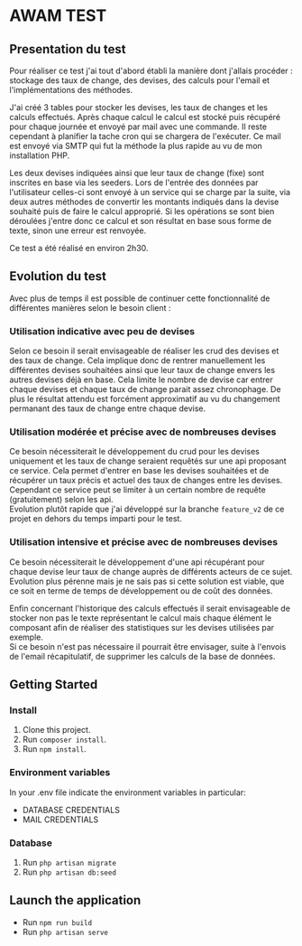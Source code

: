 # AWAM TEST

## Presentation du test

Pour réaliser ce test j'ai tout d'abord établi la manière dont j'allais procéder : stockage des taux de change, des devises, des calculs pour l'email et l'implémentations des méthodes.

J'ai créé 3 tables pour stocker les devises, les taux de changes et les calculs effectués.
Après chaque calcul le calcul est stocké puis récupéré pour chaque journée et envoyé par mail avec une commande. Il reste cependant à planifier la tache cron qui se chargera de l'exécuter. Ce mail est envoyé via SMTP qui fut la méthode la plus rapide au vu de mon installation PHP.

Les deux devises indiquées ainsi que leur taux de change (fixe) sont inscrites en base via les seeders.
Lors de l'entrée des données par l'utilisateur celles-ci sont envoyé à un service qui se charge par la suite, via deux autres méthodes de convertir les montants indiqués dans la devise souhaité puis de faire le calcul approprié.
Si les opérations se sont bien déroulées j'entre donc ce calcul et son résultat en base sous forme de texte, sinon une erreur est renvoyée.

Ce test a été réalisé en environ 2h30.

## Evolution du test

Avec plus de temps il est possible de continuer cette fonctionnalité de différentes manières selon le besoin client :

### Utilisation indicative avec peu de devises
Selon ce besoin il serait envisageable de réaliser les crud des devises et des taux de change.
Cela implique donc de rentrer manuellement les différentes devises souhaitées ainsi que leur taux de change envers les autres devises déjà en base.
Cela limite le nombre de devise car entrer chaque devises et chaque taux de change parait assez chronophage.
De plus le résultat attendu est forcément approximatif au vu du changement permanant des taux de change entre chaque devise.

### Utilisation modérée et précise avec de nombreuses devises
Ce besoin nécessiterait le développement du crud pour les devises uniquement et les taux de change seraient requêtés sur une api proposant ce service.
Cela permet d'entrer en base les devises souhaitées et de récupérer un taux précis et actuel des taux de changes entre les devises.
Cependant ce service peut se limiter à un certain nombre de requête (gratuitement) selon les api.  
Evolution plutôt rapide que j'ai développé sur la branche `feature_v2` de ce projet en dehors du temps imparti pour le test.

### Utilisation intensive et précise avec de nombreuses devises
Ce besoin nécessiterait le développement d'une api récupérant pour chaque devise leur taux de change auprès de différents acteurs de ce sujet.
Evolution plus pérenne mais je ne sais pas si cette solution est viable, que ce soit en terme de temps de développement ou de coût des données.

Enfin concernant l'historique des calculs effectués il serait envisageable de stocker non pas le texte représentant le calcul mais chaque élément le composant afin de réaliser des statistiques sur les devises utilisées par exemple.  
Si ce besoin n'est pas nécessaire il pourrait être envisager, suite à l'envois de l'email récapitulatif, de supprimer les calculs de la base de données.

## Getting Started

### Install

1. Clone this project.
2. Run `composer install`.
3. Run `npm install`.

### Environment variables

In your .env file indicate the environment variables in particular:

* DATABASE CREDENTIALS
* MAIL CREDENTIALS

### Database

1. Run `php artisan migrate`
2. Run `php artisan db:seed`

## Launch the application

* Run `npm run build`
* Run `php artisan serve`
